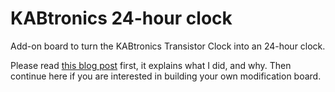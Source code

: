 # KABtronics 24-hour clock
Add-on board to turn the KABtronics Transistor Clock into an 24-hour clock.

Please read [this blog post](https://blog.crouze.com/transistor-clock/) first, it explains what I did, and why. Then continue here if you are interested in building your own modification board.

